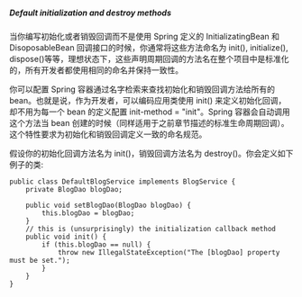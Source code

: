 ##### Default initialization and destroy methods

当你编写初始化或者销毁回调而不是使用 Spring 定义的 InitializatingBean 和 DisoposableBean 回调接口的时候，你通常将这些方法命名为 init(), initialize(), dispose()等等，理想状态下，这些声明周期回调的方法名在整个项目中是标准化的，所有开发者都使用相同的命名并保持一致性。

你可以配置 Spring 容器通过名字检索来查找初始化和销毁回调方法给所有的 bean。也就是说，作为开发者，可以编码应用类使用 init() 来定义初始化回调，却不用为每一个 bean 的定义配置 init-method = "init"。Spring 容器会自动调用这个方法当 bean 创建的时候（同样适用于之前章节描述的标准生命周期回调）。这个特性要求为初始化和销毁回调定义一致的命名规范。

假设你的初始化回调方法名为 init()，销毁回调方法名为 destroy()。你会定义如下例子的类:

```
public class DefaultBlogService implements BlogService {
    private BlogDao blogDao;
    
    public void setBlogDao(BlogDao blogDao) {
        this.blogDao = blogDao;
    }
    // this is (unsurprisingly) the initialization callback method
    public void init() {
        if (this.blogDao == null) {
            throw new IllegalStateException("The [blogDao] property must be set.");
        }
    }
}
```